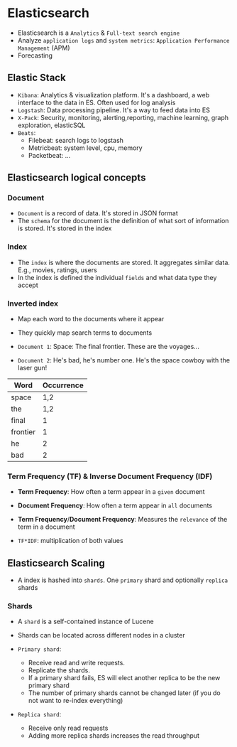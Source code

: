 # Elasticsearch

- Elasticsearch is a `Analytics` & `Full-text search engine`
- Analyze `application logs` and `system metrics`: `Application Performance Management` (APM)
- Forecasting

## Elastic Stack

- `Kibana`: Analytics & visualization platform. It's a dashboard, a web interface to the data in ES. Often used for log analysis
- `Logstash`: Data processing pipeline. It's a way to feed data into ES
- `X-Pack`: Security, monitoring, alerting,reporting, machine learning, graph exploration, elasticSQL
- `Beats`:
  - Filebeat: search logs to logstash
  - Metricbeat: system level, cpu, memory
  - Packetbeat: ...

## Elasticsearch logical concepts

### Document

- `Document` is a record of data. It's stored in JSON format
- The `schema` for the document is the definition of what sort of information is stored. It's stored in the index

### Index

- The `index` is where the documents are stored. It aggregates similar data. E.g., movies, ratings, users
- In the index is defined the individual `fields` and what data type they accept

### Inverted index

- Map each word to the documents where it appear
- They quickly map search terms to documents

- `Document 1`: Space: The final frontier. These are the voyages...
- `Document 2`: He's bad, he's number one. He's the space cowboy with the laser gun!

| Word     | Occurrence |
| -------- | ---------- |
| space    | 1,2        |
| the      | 1,2        |
| final    | 1          |
| frontier | 1          |
| he       | 2          |
| bad      | 2          |

### Term Frequency (TF) & Inverse Document Frequency (IDF)

- **Term Frequency**: How often a term appear in a `given` document
- **Document Frequency**: How often a term appear in `all` documents
- **Term Frequency**/**Document Frequency**: Measures the `relevance` of the term in a document

- `TF*IDF`: multiplication of both values

## Elasticsearch Scaling

- A index is hashed into `shards`. One `primary` shard and optionally `replica` shards

### Shards

- A `shard` is a self-contained instance of Lucene
- Shards can be located across different nodes in a cluster

- `Primary shard`:
  - Receive read and write requests.
  - Replicate the shards.
  - If a primary shard fails, ES will elect another replica to be the new primary shard
  - The number of primary shards cannot be changed later (if you do not want to re-index everything)
- `Replica shard`:
  - Receive only read requests
  - Adding more replica shards increases the read throughput
